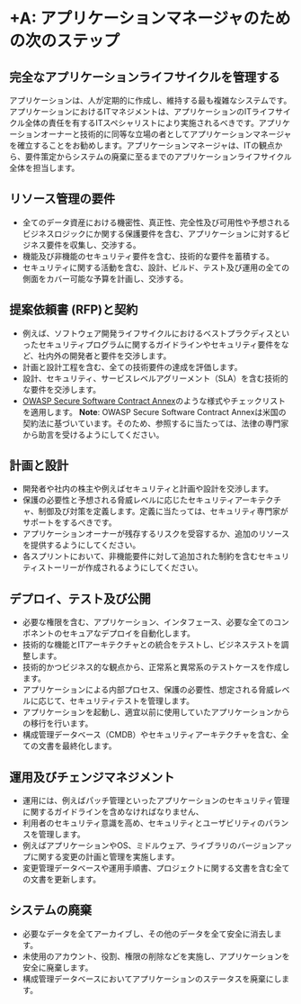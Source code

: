 # +A: アプリケーションマネージャのための次のステップ

## 完全なアプリケーションライフサイクルを管理する

アプリケーションは、人が定期的に作成し、維持する最も複雑なシステムです。アプリケーションにおけるITマネジメントは、アプリケーションのITライフサイクル全体の責任を有するITスペシャリストにより実施されるべきです。アプリケーションオーナーと技術的に同等な立場の者としてアプリケーションマネージャを確立することをお勧めします。アプリケーションマネージャは、ITの観点から、要件策定からシステムの廃棄に至るまでのアプリケーションライフサイクル全体を担当します。

## リソース管理の要件

* 全てのデータ資産における機密性、真正性、完全性及び可用性や予想されるビジネスロジックにか関する保護要件を含む、アプリケーションに対するビジネス要件を収集し、交渉する。
* 機能及び非機能のセキュリティ要件を含む、技術的な要件を蓄積する。
* セキュリティに関する活動を含む、設計、ビルド、テスト及び運用の全ての側面をカバー可能な予算を計画し、交渉する。

## 提案依頼書 (RFP)と契約

* 例えば、ソフトウェア開発ライフサイクルにおけるベストプラクディスといったセキュリティプログラムに関するガイドラインやセキュリティ要件をなど、社内外の開発者と要件を交渉します。
* 計画と設計工程を含む、全ての技術要件の達成を評価します。
* 設計、セキュリティ、サービスレベルアグリーメント（SLA）を含む技術的な要件を交渉します。
* [OWASP Secure Software Contract Annex](https://www.owasp.org/index.php/OWASP_Secure_Software_Contract_Annex)のような様式やチェックリストを適用します。 **Note**: OWASP Secure Software Contract Annexは米国の契約法に基づいています。そのため、参照するに当たっては、法律の専門家から助言を受けるようにしてください。

## 計画と設計

* 開発者や社内の株主や例えばセキュリティと計画や設計を交渉します。
* 保護の必要性と予想される脅威レベルに応じたセキュリティアーキテクチャ、制御及び対策を定義します。定義に当たっては、セキュリティ専門家がサポートをするべきです。
* アプリケーションオーナーが残存するリスクを受容するか、追加のリソースを提供するようにしてください。
* 各スプリントにおいて、非機能要件に対して追加された制約を含むセキュリティストーリーが作成されるようにしてください。

## デプロイ、テスト及び公開

* 必要な権限を含む、アプリケーション、インタフェース、必要な全てのコンポネントのセキュアなデプロイを自動化します。
* 技術的な機能とITアーキテクチャとの統合をテストし、ビジネステストを調整します。
* 技術的かつビジネス的な観点から、正常系と異常系のテストケースを作成します。
* アプリケーションによる内部プロセス、保護の必要性、想定される脅威レベルに応じて、セキュリティテストを管理します。
* アプリケーションを起動し、適宜以前に使用していたアプリケーションからの移行を行います。
* 構成管理データベース（CMDB）やセキュリティアーキテクチャを含む、全ての文書を最終化します。

## 運用及びチェンジマネジメント

* 運用には、例えばパッチ管理といったアプリケーションのセキュリティ管理に関するガイドラインを含めなければなりません、
* 利用者のセキュリティ意識を高め、セキュリティとユーザビリティのバランスを管理します。
* 例えばアプリケーションやOS、ミドルウェア、ライブラリのバージョンアップに関する変更の計画と管理を実施します。
* 変更管理データベースや運用手順書、プロジェクトに関する文書を含む全ての文書を更新します。

## システムの廃棄

* 必要なデータを全てアーカイブし、その他のデータを全て安全に消去します。
* 未使用のアカウント、役割、権限の削除などを実施し、アプリケーションを安全に廃棄します。
* 構成管理データベースにおいてアプリケーションのステータスを廃棄にします。
